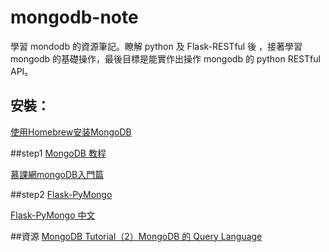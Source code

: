 # mongodb-note
學習 mondodb 的資源筆記。瞭解 python 及 Flask-RESTful 後 ，接著學習 mongodb 的基礎操作，最後目標是能實作出操作 mongodb 的 python RESTful API。

## 安裝：
[使用Homebrew安装MongoDB](http://www.inferjay.com/blog/2014/07/18/use-homebrew-install-mongodb-at-the-mac-osx-10.9.4/)

##step1
[MongoDB 教程](http://www.runoob.com/mongodb/mongodb-tutorial.html)

[慕課網mongoDB入門篇](http://www.imooc.com/learn/295)

##step2
[Flask-PyMongo](http://flask-pymongo.readthedocs.org/en/latest/)

[Flask-PyMongo 中文](http://kevinchen.synology.me/TechnicalDocuments/flask/Flask-pymongo_Simon.html)

##資源
[MongoDB Tutorial（2）MongoDB 的 Query Language](http://www.codedata.com.tw/database/mongodb-tutorial-2-query-language/)
